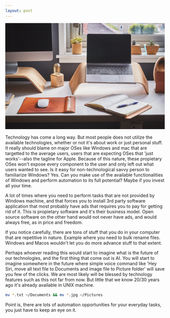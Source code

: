 ```yaml
---
layout: post
---
```

<img src="/images/fulls/technology.jpg" class="fit image"> 

Technology has come a long way. But most people does not utilize the available technologies, whether or not it's about work or just personal stuff. It really should blame on major OSes like Windows and mac that are targetted to the average users, users that are expecting OSes that 'just works'--also the tagline for Apple. Because of this nature, these propietary OSes won't expose every component to the user and only left out what users wanted to see. Is it easy for non-technological savvy
person to familiarize Windows? Yes. Can you make use of the available functionalities of Windows and perform automation to its full potential? Maybe if you invest all your time.

A lot of times where you need to perform tasks that are not provided by Windows machine, and that forces you to install 3rd party software application that most probably have ads that requires you to pay for getting rid of it. This is propietary software and it's their business model. Open source software on the other hand would not never have ads, and would always free, as in price and freedom.

If you notice carefully, there are tons of stuff that you do in your computer that are repetitive in nature. Example where you need to bulk rename files. Windows and Macos wouldn't let you do more advance stuff to that extent. 

Perhaps whoever reading this would start to imagine what is the future of our technologies, and the first thing that come out is AI. You will start to imagine somewhere in the future where simple voice command like 'Hey Siri, move all text file to Documents and image file to Picture folder' will save you few of the clicks. We are most likely will be blessed by technology features such as this not far from now. But little that we know 20/30 years ago it's already available in UNIX machine.

```bash
mv *.txt ~/Documents && mv *.jpg ~/Pictures
```
Point is, there are lots of automation opportunities for your everyday tasks, you just have to keep an eye on it.


